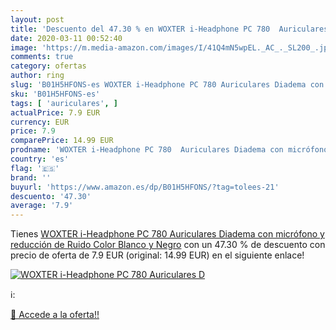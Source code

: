 ```yaml
---
layout: post
title: 'Descuento del 47.30 % en WOXTER i-Headphone PC 780  Auriculares D'
date: 2020-03-11 00:52:40
image: 'https://m.media-amazon.com/images/I/41Q4mN5wpEL._AC_._SL200_.jpg'
comments: true
category: ofertas
author: ring
slug: 'B01H5HFONS-es WOXTER i-Headphone PC 780 Auriculares Diadema con...'
sku: 'B01H5HFONS-es'
tags: [ 'auriculares', ]
actualPrice: 7.9 EUR
currency: EUR
price: 7.9
comparePrice: 14.99 EUR
prodname: 'WOXTER i-Headphone PC 780  Auriculares Diadema con micrófono y reducción de Ruido  Color Blanco y Negro'
country: 'es'
flag: '🇪🇸'
brand: ''
buyurl: 'https://www.amazon.es/dp/B01H5HFONS/?tag=tolees-21'
descuento: '47.30'
average: '7.9'
---
```


Tienes [WOXTER i-Headphone PC 780  Auriculares Diadema con micrófono y reducción de Ruido  Color Blanco y Negro](https://www.amazon.es/dp/B01H5HFONS/?tag=tolees-21) con un 47.30 % de descuento con precio de oferta de 7.9 EUR (original: 14.99 EUR) en el siguiente enlace!

[![WOXTER i-Headphone PC 780  Auriculares D](https://m.media-amazon.com/images/I/41Q4mN5wpEL._AC_._SL200_.jpg)](https://www.amazon.es/dp/B01H5HFONS/?tag=tolees-21)

ℹ️:


[🛒 Accede a la oferta!!](https://www.amazon.es/dp/B01H5HFONS/?tag=tolees-21)
